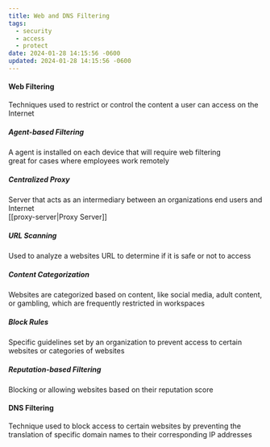 ```yaml
---
title: Web and DNS Filtering
tags:
  - security
  - access
  - protect
date: 2024-01-28 14:15:56 -0600
updated: 2024-01-28 14:15:56 -0600
---
```


#### Web Filtering
Techniques used to restrict or control the content a user can access on the Internet

##### Agent-based Filtering
A agent is installed on each device that will require web filtering  
great for cases where employees work remotely

##### Centralized Proxy
Server that acts as an intermediary between an organizations end users and Internet  
[[proxy-server|Proxy Server]]

##### URL Scanning
Used to analyze a websites URL to determine if it is safe or not to access

##### Content Categorization
Websites are categorized based on content, like social media, adult content, or gambling, which are frequently restricted in workspaces

##### Block Rules
Specific guidelines set by an organization to prevent access to certain websites or categories of websites

##### Reputation-based Filtering
Blocking or allowing websites based on their reputation score

#### DNS Filtering
Technique used to block access to certain websites by preventing the translation of specific domain names to their corresponding IP addresses
